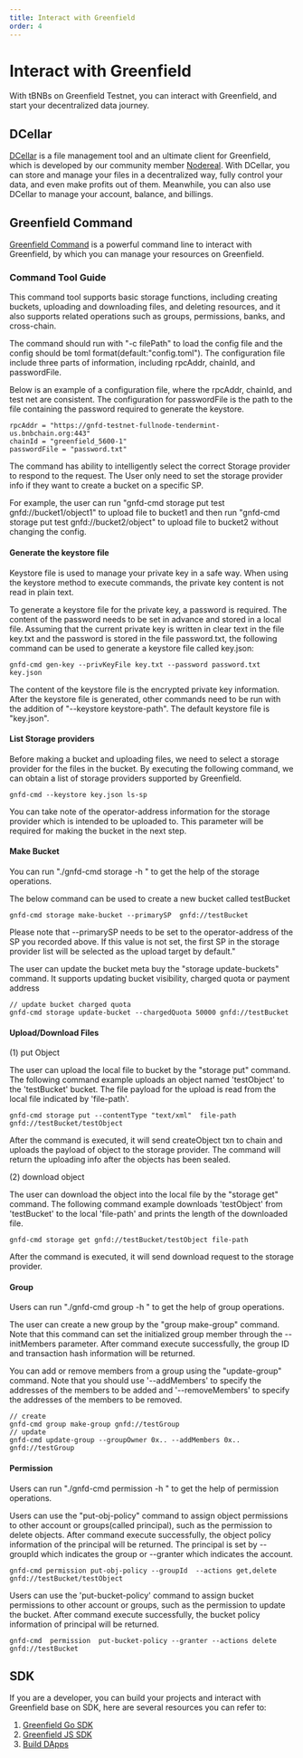 ```yaml
---
title: Interact with Greenfield
order: 4
---
```


# Interact with Greenfield

With tBNBs on Greenfield Testnet, you can interact with Greenfield, and start your decentralized data journey.

## DCellar

[DCellar](http://dcellar.io) is a file management tool and an ultimate client for Greenfield, which is developed by
our community member [Nodereal](https://nodereal.io/). With DCellar, you can store and manage your files in a
decentralized way, fully control your data, and even make profits out of them. Meanwhile, you can also use DCellar to
manage your account, balance, and billings.

## Greenfield Command

[Greenfield Command](https://github.com/bnb-chain/greenfield-cmd) is a powerful command line to interact with Greenfield,
by which you can manage your resources on Greenfield. 

### Command Tool Guide

This command tool supports basic storage functions, including creating buckets, uploading and downloading files, and deleting resources, 
and it also supports related operations such as groups, permissions, banks, and cross-chain.

The command should run with "-c filePath" to load the config file and the config should be toml format(default:"config.toml").
The configuration file include three parts of information, including rpcAddr, chainId, and passwordFile.

Below is an example of a configuration file, where the rpcAddr, chainId, and test net are consistent.
The configuration for passwordFile is the path to the file containing the password required to generate the keystore.
```
rpcAddr = "https://gnfd-testnet-fullnode-tendermint-us.bnbchain.org:443"
chainId = "greenfield_5600-1"
passwordFile = "password.txt"
```

The command has ability to intelligently select the correct Storage provider to respond to the request. The User only need to set the storage provider info
if they want to create a bucket on a specific SP. 

For example, the user can run "gnfd-cmd storage put test gnfd://bucket1/object1" to upload file to bucket1 and then run "gnfd-cmd storage put test gnfd://bucket2/object" to upload file to bucket2 without changing the config.

#### Generate the keystore file 

Keystore file is used to manage your private key in a safe way. When using the keystore method to execute commands, 
the private key content is not read in plain text.

To generate a keystore file for the private key, a password is required. 
The content of the password needs to be set in advance and stored in a local file.
Assuming that the current private key is written in clear text in the file key.txt and the password is stored in the file password.txt, 
the following command can be used to generate a keystore file called key.json:

```
gnfd-cmd gen-key --privKeyFile key.txt --password password.txt  key.json
```
The content of the keystore file is the encrypted private key information. After the keystore file is generated, other commands need to be run with the addition of "--keystore keystore-path".
The default keystore file is "key.json".

#### List Storage providers

Before making a bucket and uploading files, we need to select a storage provider for the files in the bucket. 
By executing the following command, we can obtain a list of storage providers supported by Greenfield.

```
gnfd-cmd --keystore key.json ls-sp
```
You can take note of the operator-address information for the storage provider which is intended to be uploaded to. 
This parameter will be required for making the bucket in the next step.

#### Make Bucket

You can run "./gnfd-cmd storage -h " to get the help of the storage operations.

The below command can be used to create a new bucket called testBucket
```
gnfd-cmd storage make-bucket --primarySP  gnfd://testBucket
```
Please note that --primarySP needs to be set to the operator-address of the SP you recorded above. 
If this value is not set, the first SP in the storage provider list will be selected as the upload target by default."

The user can update the bucket meta buy the "storage update-buckets" command.
It supports updating bucket visibility, charged quota or payment address
```
// update bucket charged quota 
gnfd-cmd storage update-bucket --chargedQuota 50000 gnfd://testBucket
```

#### Upload/Download Files

(1) put Object

The user can upload the local file to bucket by the "storage put" command.
The following command example uploads an object named 'testObject' to the 'testBucket' bucket.
The file payload for the upload is read from the local file indicated by 'file-path'.
```
gnfd-cmd storage put --contentType "text/xml"  file-path  gnfd://testBucket/testObject
```
After the command is executed, it will send createObject txn to chain and uploads the payload of object to the storage provider.
The command will return the uploading info after the objects has been sealed.

(2) download object

The user can download the object into the local file by the "storage get" command. The following command example 
downloads 'testObject' from 'testBucket' to the local 'file-path' and prints the length of the downloaded file.

```
gnfd-cmd storage get gnfd://testBucket/testObject file-path 
```
After the command is executed, it will send download request to the storage provider.

#### Group 

Users can run "./gnfd-cmd group -h " to get the help of group operations.

The user can create a new group by the "group make-group" command. 
Note that this command can set the initialized group member through the --initMembers parameter.
After command execute successfully, the group ID and transaction hash information will be returned.

You can add or remove members from a group using the "update-group" command. 
Note that you should use '--addMembers' to specify the addresses of the members to be added and '--removeMembers' to specify the addresses of the members to be removed.
```
// create 
gnfd-cmd group make-group gnfd://testGroup
// update
gnfd-cmd update-group --groupOwner 0x.. --addMembers 0x.. gnfd://testGroup
```

#### Permission 
Users can run "./gnfd-cmd permission -h " to get the help of permission operations.

Users can use the "put-obj-policy" command to assign object permissions to other account or groups(called principal), 
such as the permission to delete objects.
After command execute successfully, the object policy information of the principal will be returned.
The principal is set by --groupId which indicates the group or --granter which indicates the account.
```
gnfd-cmd permission put-obj-policy --groupId  --actions get,delete  gnfd://testBucket/testObject
```

Users can use the 'put-bucket-policy' command to assign bucket permissions to other account or groups, 
such as the permission to update the bucket.
After command execute successfully, the bucket policy information of principal will be returned.

```
gnfd-cmd  permission  put-bucket-policy --granter --actions delete  gnfd://testBucket
```

## SDK

If you are a developer, you can build your projects and interact with Greenfield base on SDK, here are several
resources you can refer to:
1. [Greenfield Go SDK](https://github.com/bnb-chain/greenfield-go-sdk)
2. [Greenfield JS SDK](https://github.com/bnb-chain/greenfield-js-sdk)
3. [Build DApps](./dapp)
